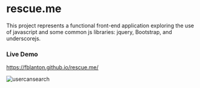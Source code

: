 # rescue.me
This project represents a functional front-end application exploring the use of javascript and some common js libraries: jquery, Bootstrap, and underscorejs.



### Live Demo
https://fblanton.github.io/rescue.me/

![usercansearch](https://cloud.githubusercontent.com/assets/3937557/18109172/aa4b8960-6ec4-11e6-8b05-1c8656a8fbb2.gif)

